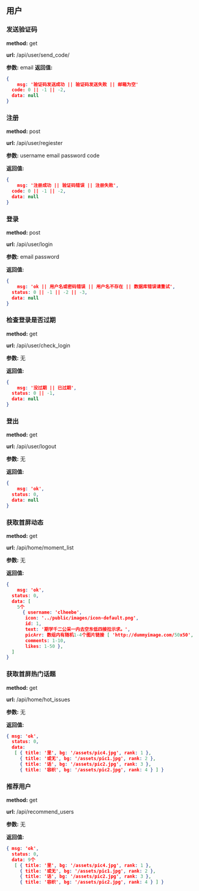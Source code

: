 ## 用户

### 发送验证码

**method:** get

**url:** /api/user/send_code/

**参数:** email
**返回值:**

```json
{
	msg: '验证码发送成功 || 验证码发送失败 || 邮箱为空'
  code: 0 || -1 || -2,
  data: null
}
```



### 注册

**method:** post

**url:** /api/user/regiester

**参数:** username email password  code

**返回值:**

```json
{
	msg: '注册成功 || 验证码错误 || 注册失败',
  code: 0 || -1 || -2,
  data: null
}
```



### 登录

**method:** post

**url:** /api/user/login

**参数:** email password   

**返回值:**

```json
{
	msg: 'ok || 用户名或密码错误 || 用户名不存在 || 数据库错误请重试',
  status: 0 || -1 || -2 || -3,
  data: null
}
```

### 检查登录是否过期

**method:** get

**url:** /api/user/check_login

**参数:** 无

**返回值:**

```json
{
	msg: '没过期 || 已过期',
  status: 0 || -1,
  data: null
}
```



### 登出

**method:** get

**url:** /api/user/logout

**参数:** 无

**返回值:**

```json
{
	msg: 'ok',
  status: 0,
  data: null
}
```


### 获取首屏动态

**method:** get

**url:** /api/home/moment_list

**参数:** 无

**返回值:**

```json
{
	msg: 'ok',
  status: 0,
  data: [
    5个
      { username: 'clheebe',
       icon: '../public/images/icon-default.png',
       id: 1,
       text: '期学千二公采一内去空东低四接拉示求。',
       picArr: 数组内有随机1-4个图片链接 [ 'http://dummyimage.com/50x50', 'http://dummyimage.com/50x50' ],
       comments: 1-10,
       likes: 1-50 },
  ]
}
```


### 获取首屏热门话题

**method:** get

**url:** /api/home/hot_issues

**参数:** 无

**返回值:**

```json
{ msg: 'ok',
  status: 0,
  data:
   [ { title: '里', bg: '/assets/pic4.jpg', rank: 1 },  
     { title: '或无', bg: '/assets/pic1.jpg', rank: 2 },
     { title: '话', bg: '/assets/pic2.jpg', rank: 3 },  
     { title: '容织', bg: '/assets/pic2.jpg', rank: 4 } ] }
```

### 推荐用户

**method:** get

**url:** /api/recommend_users

**参数:** 无

**返回值:**

```json
{ msg: 'ok',
  status: 0,
  data: 9个
   [ { title: '里', bg: '/assets/pic4.jpg', rank: 1 },  
     { title: '或无', bg: '/assets/pic1.jpg', rank: 2 },
     { title: '话', bg: '/assets/pic2.jpg', rank: 3 },  
     { title: '容织', bg: '/assets/pic2.jpg', rank: 4 } ] }
```